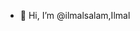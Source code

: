 - 👋 Hi, I’m @ilmalsalam,Ilmal
<!---
ilmalsalam/ilmalsalam is a ✨ special ✨ repository because its `README.md` (this file) appears on your GitHub profile.
You can click the Preview link to take a look at your changes.
--->

